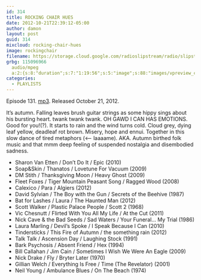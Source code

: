 ```yaml
---
id: 314
title: ROCKING CHAIR HUES
date: 2012-10-21T22:39:12-05:00
author: damon
layout: post
guid: 314
mixcloud: rocking-chair-hues
image: rockingchair
filename: https://storage.cloud.google.com/radioslipstream/radio/slipstream-131.mp3
grbg: 115096966
  audio/mpeg
  a:2:{s:8:"duration";s:7:"1:19:56";s:5:"image";s:88:"images/vpreview_center.png";}
categories:
  - PLAYLISTS
---
```


Episode 131. [mp3](https://storage.cloud.google.com/radioslipstream/radio/slipstream-131.mp3). Released October 21, 2012.

It’s autumn. Falling leaves brush guitar strings as some hippy sings about his bursting heart. twank twank twank. OH GAWD I CAN HAS EMOTIONS. Good for you!(?). It starts to rain and the wind turns cold. Cloud grey, dying leaf yellow, deadleaf rot brown. Misery, hope and ennui. Together in this slow dance of tired metaphors (<-- laaaame). AKA. Autumn birthed folk music and that mmm deep feeling of suspended nostalgia and disembodied sadness.

- Sharon Van Etten / Don’t Do It / Epic (2010)
- Soap&Skin / Thanatos / Lovetune For Vacuum (2009)
- DM Stith / Thanksgiving Moon / Heavy Ghost (2009)
- Fleet Foxes / Tiger Mountain Peasant Song / Ragged Wood (2008)
- Calexico / Para / Algiers (2012)
- David Sylvian / The Boy with the Gun / Secrets of the Beehive (1987)
- Bat for Lashes / Laura / The Haunted Man (2012)
- Scott Walker / Plastic Palace People / Scott 2 (1968)
- Vic Chesnutt / Flirted With You All My Life / At the Cut (2011)
- Nick Cave & the Bad Seeds / Sad Waters / Your Funeral… My Trial (1986)
- Laura Marling / Devil’s Spoke / I Speak Because I Can (2010)
- Tindersticks / This Fire of Autumn / the something rain (2012)
- Talk Talk / Ascension Day / Laughing Stock (1991)
- Bark Psychosis / Absent Friend / Hex (1994)
- Bill Callahan / Jim Cain / Sometimes I Wish We Were An Eagle (2009)
- Nick Drake / Fly / Bryter Later (1970)
- Gillian Welch / Everything Is Free / Time (The Revelator) (2001)
- Neil Young / Ambulance Blues / On The Beach (1974)

